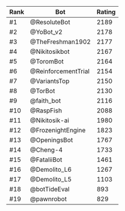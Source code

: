 Rank|Bot|Rating
---|---|---
#1|@ResoluteBot|2189
#2|@YoBot_v2|2178
#3|@TheFreshman1902|2177
#4|@Nikitosikbot|2167
#5|@ToromBot|2164
#6|@ReinforcementTrial|2154
#7|@VariantsTop|2150
#8|@TorBot|2130
#9|@faith_bot|2116
#10|@RaspFish|2088
#11|@Nikitosik-ai|1980
#12|@FrozenightEngine|1823
#13|@OpeningsBot|1767
#14|@Cheng-4|1733
#15|@FataliiBot|1461
#16|@Demolito_L6|1267
#17|@Demolito_L5|1103
#18|@botTideEval|893
#19|@pawnrobot|829

